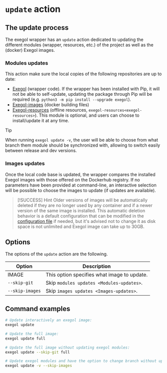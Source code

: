 # `update` action

## The update process

The exegol wrapper has an `update` action dedicated to updating the
different modules (wrapper, resources, etc.) of the project as well as
the (docker) Exegol images.

### Modules updates

This action make sure the local copies of the following repositories are
up to date:

- [Exegol](https://github.com/ThePorgs/Exegol) (wrapper code). If the
  wrapper has been installed with Pip, it will not be able to
  self-update, updating the package through Pip will be required (e.g.
  `python3 -m pip install --upgrade exegol`).
- [Exegol-images](https://github.com/ThePorgs/Exegol-images) (docker
  building files)
- [Exegol-resources](https://github.com/ThePorgs/Exegol-resources)
  (offline resources, `exegol-resources<exegol-resources>`). This module
  is optional, and users can choose to install/update it at any time.

> [!TIP]
> When running `exegol update -v`, the user will be able to choose from
> what branch them module should be synchronized with, allowing to
> switch easily between release and dev versions.

### Images updates

Once the local code base is updated, the wrapper compares the installed
Exegol images with those offered on the Dockerhub registry. If no
parameters have been provided at command-line, an interactive selection
will be possible to choose the images to update (if updates are
available).


> [!SUCCESS] Hint
> Older versions of images will be automatically deleted if they are no
> longer used by any container and if a newer version of the same image is
> installed. This automatic deletion behavior is a default configuration
> that can be modified in the [configuration file](/wrapper/features#exegol-configuration)
> if needed, but it's advised not to change it as disk space is not
> unlimited and Exegol image can take up to 30GB.



## Options

The options of the `update` action are the following.

| Option          | Description                                 |
|-----------------|---------------------------------------------|
| IMAGE           | This option specifies what image to update. |
| `--skip-git`    | Skip `modules updates <Modules-updates>`.   |
| `--skip-images` | Skip `images updates <Images-updates>`.     |

## Command examples

``` bash
# Update interactively an exegol image:
exegol update

# Update the full image:
exegol update full

# Update the full image without updating exegol modules:
exegol update --skip-git full

# Update exegol modules and have the option to change branch without updating docker image:
exegol update -v --skip-images
```
